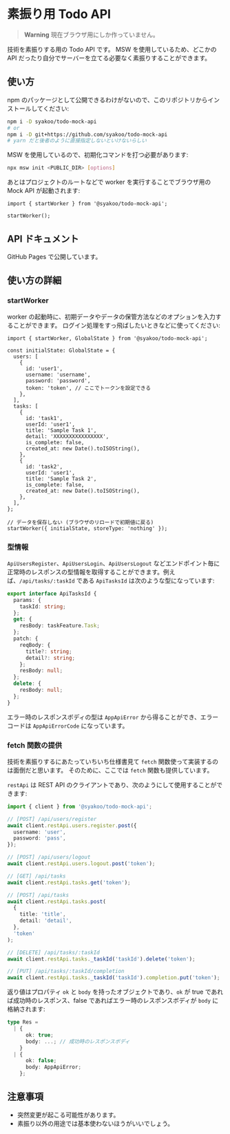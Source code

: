 # 素振り用 Todo API

> **Warning**
> 現在ブラウザ用にしか作っていません。

技術を素振りする用の Todo API です。
MSW を使用しているため、どこかの API だったり自分でサーバーを立てる必要なく素振りすることができます。

## 使い方

npm のパッケージとして公開できるわけがないので、このリポジトリからインストールしてください:

```bash
npm i -D syakoo/todo-mock-api
# or
npm i -D git+https://github.com/syakoo/todo-mock-api
# yarn だと後者のように直接指定しないといけないらしい
```

MSW を使用しているので、初期化コマンドを打つ必要があります:

```bash
npx msw init <PUBLIC_DIR> [options]
```

あとはプロジェクトのルートなどで worker を実行することでブラウザ用の Mock API が起動されます:

```tsx
import { startWorker } from '@syakoo/todo-mock-api';

startWorker();
```

## API ドキュメント

GitHub Pages で公開しています。

## 使い方の詳細

### startWorker

worker の起動時に、初期データやデータの保管方法などのオプションを入力することができます。
ログイン処理をすっ飛ばしたいときなどに使ってください:

```tsx
import { startWorker, GlobalState } from '@syakoo/todo-mock-api';

const initialState: GlobalState = {
  users: [
    {
      id: 'user1',
      username: 'username',
      password: 'password',
      token: 'token', // ここでトークンを設定できる
    },
  ],
  tasks: [
    {
      id: 'task1',
      userId: 'user1',
      title: 'Sample Task 1',
      detail: 'XXXXXXXXXXXXXXXX',
      is_complete: false,
      created_at: new Date().toISOString(),
    },
    {
      id: 'task2',
      userId: 'user1',
      title: 'Sample Task 2',
      is_complete: false,
      created_at: new Date().toISOString(),
    },
  ],
};

// データを保存しない (ブラウザのリロードで初期値に戻る)
startWorker({ initialState, storeType: 'nothing' });
```

### 型情報

`ApiUsersRegister`、`ApiUsersLogin`、`ApiUsersLogout` などエンドポイント毎に正常時のレスポンスの型情報を取得することができます。例えば、`/api/tasks/:taskId` である `ApiTasksId` は次のような型になっています:

```ts
export interface ApiTasksId {
  params: {
    taskId: string;
  };
  get: {
    resBody: taskFeature.Task;
  };
  patch: {
    reqBody: {
      title?: string;
      detail?: string;
    };
    resBody: null;
  };
  delete: {
    resBody: null;
  };
}
```

エラー時のレスポンスボディの型は `AppApiError` から得ることができ、エラーコードは `AppApiErrorCode` になっています。

### fetch 関数の提供

技術を素振りするにあたっていちいち仕様書見て `fetch` 関数使って実装するのは面倒だと思います。
そのために、ここでは `fetch` 関数も提供しています。

`restApi` は REST API のクライアントであり、次のようにして使用することができます:

```ts
import { client } from '@syakoo/todo-mock-api';

// [POST] /api/users/register
await client.restApi.users.register.post({
  username: 'user',
  password: 'pass',
});

// [POST] /api/users/logout
await client.restApi.users.logout.post('token');

// [GET] /api/tasks
await client.restApi.tasks.get('token');

// [POST] /api/tasks
await client.restApi.tasks.post(
  {
    title: 'title',
    detail: 'detail',
  },
  'token'
);

// [DELETE] /api/tasks/:taskId
await client.restApi.tasks._taskId('taskId').delete('token');

// [PUT] /api/tasks/:taskId/completion
await client.restApi.tasks._taskId('taskId').completion.put('token');
```

返り値はプロパティ `ok` と `body` を持ったオブジェクトであり、`ok` が true であれば成功時のレスポンス、false であればエラー時のレスポンスボディが `body` に格納されます:

```ts
type Res =
  | {
      ok: true;
      body: ...; // 成功時のレスポンスボディ
    }
  | {
      ok: false;
      body: AppApiError;
    };
```

## 注意事項

- 突然変更が起こる可能性があります。
- 素振り以外の用途では基本使わないほうがいいでしょう。

